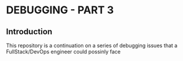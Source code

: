 # DEBUGGING - PART 3

## Introduction

This repository is a continuation on a series of debugging issues that a FullStack/DevOps engineer could possinly face
